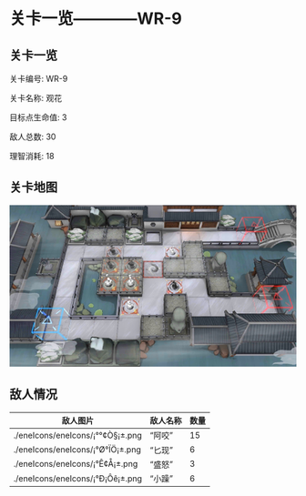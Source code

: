 # 关卡一览————WR-9


## 关卡一览

关卡编号: WR-9

关卡名称: 观花

目标点生命值: 3

敌人总数: 30

理智消耗: 18


## 关卡地图
![WR-9](./oprMap/WR-9.png)

## 敌人情况

| 敌人图片 | 敌人名称 | 数量  |
|---------|-----|-----|
| ./eneIcons/eneIcons/¡°°¢Ò§¡±.png| “阿咬”  |   15  |
| ./eneIcons/eneIcons/¡°Ø°ÏÖ¡±.png| “匕现”  |   6  |
| ./eneIcons/eneIcons/¡°Ê¢Å­¡±.png| “盛怒”  |   3  |
| ./eneIcons/eneIcons/¡°Ð¡Ôê¡±.png| “小躁”  |   6  |
